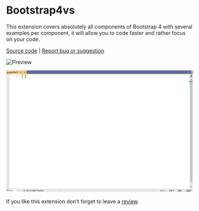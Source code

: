 # Bootstrap4vs

This extension covers absolutely all components of Bootstrap 4 with several examples per component, it will allow you to code faster and rather focus on your code. 

[Source code](https://github.com/oufly/Bootstrap4vs) | [Report bug or suggestion](https://github.com/oufly/Bootstrap4vs/issues) 

![Preview](preview.png)

![Demo.gif](Demo.gif)

If you like this extension don't forget to leave a [review](https://marketplace.visualstudio.com/items?itemName=ouali-amar.bootstrap4vs&ssr=false#review-details).
